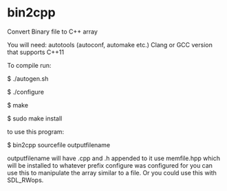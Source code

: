 # bin2cpp

Convert Binary file to C++ array

You will need: autotools (autoconf, automake etc.)
Clang or GCC version that supports C++11


To compile run:


$ ./autogen.sh

$ ./configure

$ make

$ sudo make install

to use this program:

$ bin2cpp sourcefile outputfilename

outputfilename will have .cpp and .h appended to it 
use memfile.hpp which will be installed to whatever prefix configure
was configured for you can use this to manipulate the array similar to a
file. Or you could use this with SDL_RWops.


